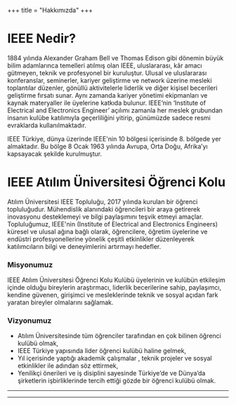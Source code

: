 +++
title = "Hakkımızda"
+++


# IEEE Nedir?

1884 yılında Alexander Graham Bell ve Thomas Edison gibi dönemin büyük bilim adamlarınca temelleri atılmış olan IEEE, uluslararası, kâr amacı gütmeyen, teknik ve profesyonel bir kuruluştur. Ulusal ve uluslararası konferanslar, seminerler, kariyer geliştirme ve network üzerine mesleki toplantılar düzenler, gönüllü aktivitelerle liderlik ve diğer kişisel becerileri geliştirme fırsatı sunar. Aynı zamanda kariyer yönetimi ekipmanları ve kaynak materyaller ile üyelerine katkıda bulunur. IEEE’nin ‘Institute of Electrical and Electronics Engineer’ açılımı zamanla her meslek grubundan insanın kulübe katılımıyla geçerliliğini yitirip, günümüzde sadece resmi evraklarda kullanılmaktadır. 

IEEE Türkiye, dünya üzerinde IEEE'nin 10 bölgesi içerisinde 8. bölgede yer almaktadır. Bu bölge 8 Ocak 1963 yılında Avrupa, Orta Doğu, Afrika’yı kapsayacak şekilde kurulmuştur.

# IEEE Atılım Üniversitesi Öğrenci Kolu

Atılım Üniversitesi IEEE Topluluğu, 2017 yılında kurulan bir öğrenci topluluğudur. Mühendislik alanındaki öğrencileri bir araya getirerek inovasyonu desteklemeyi ve bilgi paylaşımını teşvik etmeyi amaçlar. Topluluğumuz, IEEE'nin (Institute of Electrical and Electronics Engineers) küresel ve ulusal ağına bağlı olarak, öğrencilere, öğretim üyelerine ve endüstri profesyonellerine yönelik çeşitli etkinlikler düzenleyerek katılımcıların bilgi ve deneyimlerini artırmayı hedefler.

### Misyonumuz

IEEE Atılım Üniversitesi Öğrenci Kolu Kulübü üyelerinin ve kulübün etkileşim içinde
olduğu bireylerin araştırmacı, liderlik becerilerine sahip, paylaşımcı, kendine güvenen,
girişimci ve mesleklerinde teknik ve sosyal açıdan fark yaratan bireyler olmalarını sağlamak.

### Vizyonumuz

- Atılım Üniversitesinde tüm öğrenciler tarafından en çok bilinen öğrenci kulübü olmak,
- IEEE Türkiye yapısında lider öğrenci kulübü haline gelmek,
- Yıl içerisinde yaptığı akademik çalışmalar , teknik projeler ve sosyal etkinlikler ile
adından söz ettirmek,
- Yenilikçi önerileri ve iş disiplini sayesinde Türkiye’de ve Dünya’da şirketlerin
işbirliklerinde tercih ettiği gözde bir öğrenci kulübü olmak.

___________
___________
